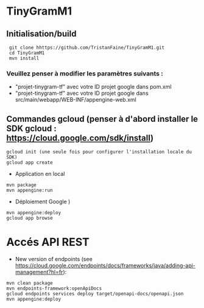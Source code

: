 # TinyGramM1

## Initialisation/build
```
 git clone hhttps://github.com/TristanFaine/TinyGramM1.git
 cd TinyGramM1
 mvn install
```
### Veuillez penser à modifier les paramètres suivants :
* "projet-tinygram-tf" avec votre ID projet google dans pom.xml
* "projet-tinygram-tf" avec votre ID projet google dans src/main/webapp/WEB-INF/appengine-web.xml

## Commandes gcloud (penser à d'abord installer le SDK gcloud : https://cloud.google.com/sdk/install)
```
gcloud init (une seule fois pour configurer l'installation locale du SDK)
gcloud app create
```

* Application en local
```
mvn package
mvn appengine:run
```

* Déploiement Google
)
```
mvn appengine:deploy
gcloud app browse
```

# Accés API REST

* New version of endpoints (see https://cloud.google.com/endpoints/docs/frameworks/java/adding-api-management?hl=fr):
```
mvn clean package
mvn endpoints-framework:openApiDocs
gcloud endpoints services deploy target/openapi-docs/openapi.json 
mvn appengine:deploy
```
